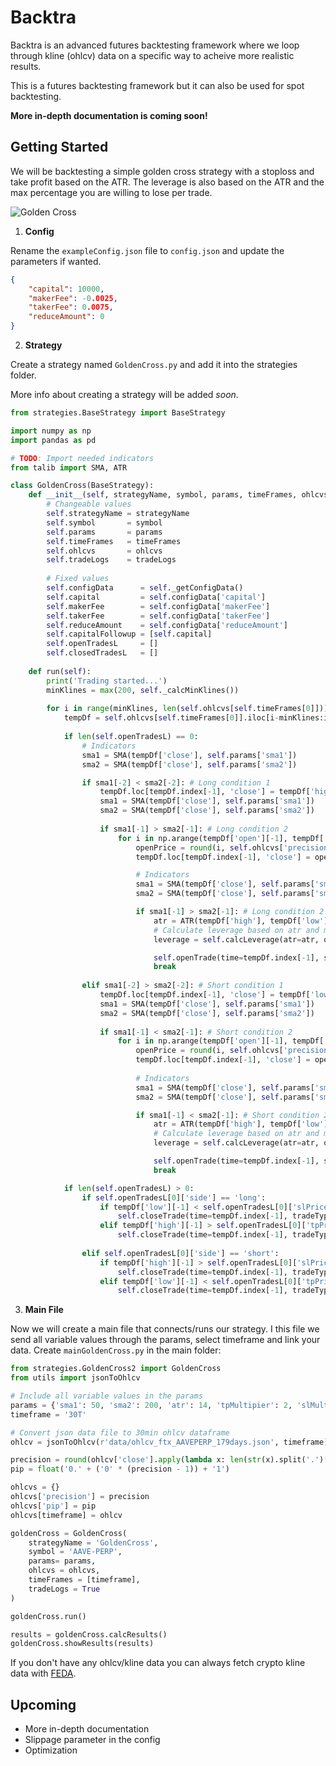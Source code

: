 # Backtra

Backtra is an advanced futures backtesting framework where we loop through kline (ohlcv) data on a specific way to acheive more realistic results.

This is a futures backtesting framework but it can also be used for spot backtesting.

**More in-depth documentation is coming soon!**

## Getting Started
We will be backtesting a simple golden cross strategy with a stoploss and take profit based on the ATR. The leverage is also based on the ATR and the max percentage you are willing to lose per trade.

![Golden Cross](https://www.investopedia.com/thmb/NXwxIinKHx9FmoP52xsMkae6lbs=/1536x0/filters:no_upscale():max_bytes(150000):strip_icc():format(webp)/GoldenCross-5c6592b646e0fb0001a91e29.png)

1. **Config**

Rename the `exampleConfig.json` file to `config.json` and update the parameters if wanted.

```json
{
    "capital": 10000,
    "makerFee": -0.0025,
    "takerFee": 0.0075,
    "reduceAmount": 0
}
```


2. **Strategy**

Create a strategy named `GoldenCross.py` and add it into the strategies folder.

More info about creating a strategy will be added *soon*.

```python
from strategies.BaseStrategy import BaseStrategy

import numpy as np
import pandas as pd

# TODO: Import needed indicators
from talib import SMA, ATR

class GoldenCross(BaseStrategy):
    def __init__(self, strategyName, symbol, params, timeFrames, ohlcvs, tradeLogs=True):
        # Changeable values
        self.strategyName = strategyName
        self.symbol       = symbol
        self.params       = params
        self.timeFrames   = timeFrames
        self.ohlcvs       = ohlcvs
        self.tradeLogs    = tradeLogs
        
        # Fixed values
        self.configData      = self._getConfigData()
        self.capital         = self.configData['capital']
        self.makerFee        = self.configData['makerFee']
        self.takerFee        = self.configData['takerFee']
        self.reduceAmount    = self.configData['reduceAmount']
        self.capitalFollowup = [self.capital]
        self.openTradesL     = []
        self.closedTradesL   = []
    
    def run(self):
        print('Trading started...')
        minKlines = max(200, self._calcMinKlines())
        
        for i in range(minKlines, len(self.ohlcvs[self.timeFrames[0]])): # TODO: Chance to timeframe you want to use (also on line below this)
            tempDf = self.ohlcvs[self.timeFrames[0]].iloc[i-minKlines:i+1].copy()
        
            if len(self.openTradesL) == 0:
                # Indicators
                sma1 = SMA(tempDf['close'], self.params['sma1'])
                sma2 = SMA(tempDf['close'], self.params['sma2'])

                if sma1[-2] < sma2[-2]: # Long condition 1
                    tempDf.loc[tempDf.index[-1], 'close'] = tempDf['high'][-1]
                    sma1 = SMA(tempDf['close'], self.params['sma1'])
                    sma2 = SMA(tempDf['close'], self.params['sma2'])
                    
                    if sma1[-1] > sma2[-1]: # Long condition 2
                        for i in np.arange(tempDf['open'][-1], tempDf['high'][-1] + self.ohlcvs['pip'], self.ohlcvs['pip']):
                            openPrice = round(i, self.ohlcvs['precision'])
                            tempDf.loc[tempDf.index[-1], 'close'] = openPrice

                            # Indicators
                            sma1 = SMA(tempDf['close'], self.params['sma1'])
                            sma2 = SMA(tempDf['close'], self.params['sma2'])

                            if sma1[-1] > sma2[-1]: # Long condition 2
                                atr = ATR(tempDf['high'], tempDf['low'], tempDf['close'], self.params['atr'])
                                # Calculate leverage based on atr and max percentage you are willing to lose per trade
                                leverage = self.calcLeverage(atr=atr, openPrice=openPrice, slMultipier=self.params['slMultipier'], maxLossPerc=self.params['maxLossPerc'])

                                self.openTrade(time=tempDf.index[-1], side='long', tradeType='market', leverage=self.params['leverage'], amount=self.capital, openPrice=openPrice, slPrice=round(openPrice - atr[-1] * self.params['slMultipier'], self.ohlcvs['precision']), tpPrice=round(openPrice + atr[-1] * self.params['tpMultipier'], self.ohlcvs['precision']))
                                break
                
                elif sma1[-2] > sma2[-2]: # Short condition 1
                    tempDf.loc[tempDf.index[-1], 'close'] = tempDf['low'][-1]
                    sma1 = SMA(tempDf['close'], self.params['sma1'])
                    sma2 = SMA(tempDf['close'], self.params['sma2'])
                    
                    if sma1[-1] < sma2[-1]: # Short condition 2
                        for i in np.arange(tempDf['open'][-1], tempDf['low'][-1] - self.ohlcvs['pip'], self.ohlcvs['pip'] * -1):
                            openPrice = round(i, self.ohlcvs['precision'])
                            tempDf.loc[tempDf.index[-1], 'close'] = openPrice
                            
                            # Indicators
                            sma1 = SMA(tempDf['close'], self.params['sma1'])
                            sma2 = SMA(tempDf['close'], self.params['sma2'])

                            if sma1[-1] < sma2[-1]: # Short condition 2
                                atr = ATR(tempDf['high'], tempDf['low'], tempDf['close'], self.params['atr'])
                                # Calculate leverage based on atr and max percentage you are willing to lose per trade
                                leverage = self.calcLeverage(atr=atr, openPrice=openPrice, slMultipier=self.params['slMultipier'], maxLossPerc=self.params['maxLossPerc'])

                                self.openTrade(time=tempDf.index[-1], side='short', tradeType='market', leverage=self.params['leverage'], amount=self.capital, openPrice=openPrice, slPrice=round(openPrice + atr[-1] * self.params['slMultipier'], self.ohlcvs['precision']), tpPrice=round(openPrice - atr[-1] * self.params['tpMultipier'], self.ohlcvs['precision']))
                                break

            if len(self.openTradesL) > 0:
                if self.openTradesL[0]['side'] == 'long':
                    if tempDf['low'][-1] < self.openTradesL[0]['slPrice']:
                        self.closeTrade(time=tempDf.index[-1], tradeType='market', closePrice=self.openTradesL[0]['slPrice'])
                    elif tempDf['high'][-1] > self.openTradesL[0]['tpPrice']:
                        self.closeTrade(time=tempDf.index[-1], tradeType='market', closePrice=self.openTradesL[0]['tpPrice'])
                
                elif self.openTradesL[0]['side'] == 'short':
                    if tempDf['high'][-1] > self.openTradesL[0]['slPrice']:
                        self.closeTrade(time=tempDf.index[-1], tradeType='market', closePrice=self.openTradesL[0]['slPrice'])
                    elif tempDf['low'][-1] < self.openTradesL[0]['tpPrice']:
                        self.closeTrade(time=tempDf.index[-1], tradeType='market', closePrice=self.openTradesL[0]['tpPrice'])
```


3. **Main File**

Now we will create a main file that connects/runs our strategy.
I this file we send all variable values through the params, select timeframe and link your data.
Create `mainGoldenCross.py` in the main folder:

```python
from strategies.GoldenCross2 import GoldenCross
from utils import jsonToOhlcv

# Include all variable values in the params
params = {'sma1': 50, 'sma2': 200, 'atr': 14, 'tpMultipier': 2, 'slMultipier': 5, 'maxLossPerc': 2, 'leverage': 2}
timeframe = '30T'

# Convert json data file to 30min ohlcv dataframe
ohlcv = jsonToOhlcv(r'data/ohlcv_ftx_AAVEPERP_179days.json', timeframe)

precision = round(ohlcv['close'].apply(lambda x: len(str(x).split('.')[-1])).mean())
pip = float('0.' + ('0' * (precision - 1)) + '1')

ohlcvs = {}
ohlcvs['precision'] = precision
ohlcvs['pip'] = pip
ohlcvs[timeframe] = ohlcv

goldenCross = GoldenCross(
    strategyName = 'GoldenCross',
    symbol = 'AAVE-PERP',
    params= params,
    ohlcvs = ohlcvs,
    timeFrames = [timeframe],
    tradeLogs = True
)

goldenCross.run()

results = goldenCross.calcResults()
goldenCross.showResults(results)
```

If you don't have any ohlcv/kline data you can always fetch crypto kline data with [FEDA](https://github.com/JanssensKobe/feda).

## Upcoming
* More in-depth documentation
* Slippage parameter in the config
* Optimization